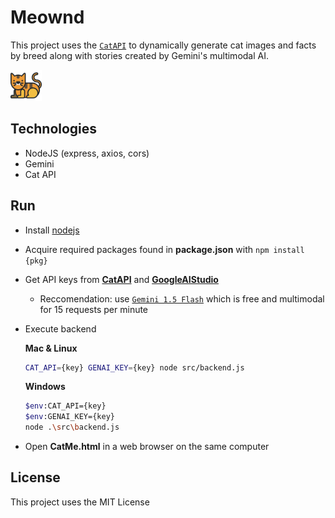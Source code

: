 # Meownd

This project uses the [`CatAPI`](https://thecatapi.com) to dynamically generate cat images and facts by breed along with stories created by Gemini's multimodal AI.

<img src="media/vector_cat.svg" height="50" title="Meownd's Mascot" alt="">

## Technologies

- NodeJS (express, axios, cors)
- Gemini
- Cat API


## Run

- Install [nodejs](https://nodejs.org/en/download/prebuilt-installer/current)
- Acquire required packages found in **package.json** with  `npm install {pkg}`
- Get API keys from **[CatAPI](https://thecatapi.com/signup)** and **[GoogleAIStudio](https://aistudio.google.com/app/apikey)**
    - Reccomendation: use [`Gemini 1.5 Flash`](https://ai.google.dev/gemini-api/docs/models/gemini#gemini-1.5-flash) which is free and multimodal for 15 requests per minute
- Execute backend

    **Mac & Linux**
    ```bash
    CAT_API={key} GENAI_KEY={key} node src/backend.js
    ```
    **Windows**
    ```bash
    $env:CAT_API={key}
    $env:GENAI_KEY={key}
    node .\src\backend.js
    ```
- Open **CatMe.html** in a web browser on the same computer

## License

This project uses the MIT License
